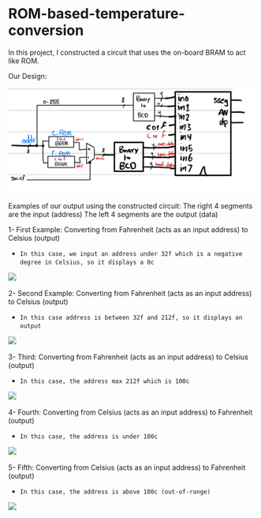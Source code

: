 # ROM-based-temperature-conversion

In this project, I constructed a circuit that uses the on-board BRAM to act like ROM.

Our Design:

<img src='./pictures/design.jpg' width='500'>





Examples of our output using the constructed circuit:
The right 4 segments are the input (address)
The left 4 segments are the output (data)

1- First Example: Converting from Fahrenheit (acts as an input address) to Celsius (output)
 - `In this case, we input an address under 32f which is a negative degree in Celsius, so it displays a 0c`
<img src='./pictures/ex_under32.png' width='400'>

2- Second Example: Converting from Fahrenheit (acts as an input address) to Celsius (output) 
  - `In this case address is between 32f and 212f, so it displays an output`
<img src='./pictures/ex_above32.png' width='400'>
  
3- Third: Converting from Fahrenheit (acts as an input address) to Celsius (output)
  - `In this case, the address max 212f which is 100c`
<img src='./pictures/ex_max212.png' width='400'>

4- Fourth: Converting from Celsius (acts as an input address) to Fahrenheit (output)
  - `In this case, the address is under 100c`
<img src='./pictures/ex_under100.png' width='400'>

5- Fifth: Converting from Celsius (acts as an input address) to Fahrenheit (output)
  - `In this case, the address is above 100c (out-of-range)`
<img src='./pictures/ex_above100.png' width='400'>
